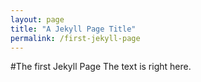 ```yaml
---
layout: page
title: "A Jekyll Page Title"
permalink: /first-jekyll-page
---
```

#The first Jekyll Page
The text is right here.
